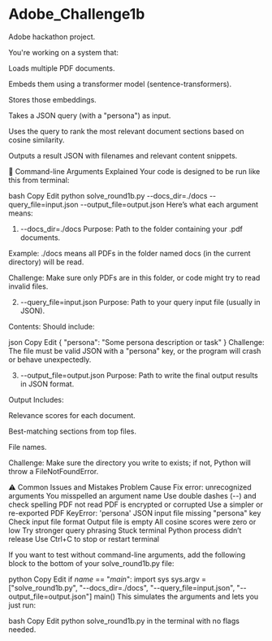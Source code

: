 # Adobe_Challenge1b
Adobe hackathon project.

You're working on a system that:

Loads multiple PDF documents.

Embeds them using a transformer model (sentence-transformers).

Stores those embeddings.

Takes a JSON query (with a "persona") as input.

Uses the query to rank the most relevant document sections based on cosine similarity.

Outputs a result JSON with filenames and relevant content snippets.

🧠 Command-line Arguments Explained
Your code is designed to be run like this from terminal:

bash
Copy
Edit
python solve_round1b.py --docs_dir=./docs --query_file=input.json --output_file=output.json
Here’s what each argument means:

1. --docs_dir=./docs
Purpose: Path to the folder containing your .pdf documents.

Example: ./docs means all PDFs in the folder named docs (in the current directory) will be read.

Challenge: Make sure only PDFs are in this folder, or code might try to read invalid files.

2. --query_file=input.json
Purpose: Path to your query input file (usually in JSON).

Contents: Should include:

json
Copy
Edit
{
  "persona": "Some persona description or task"
}
Challenge: The file must be valid JSON with a "persona" key, or the program will crash or behave unexpectedly.

3. --output_file=output.json
Purpose: Path to write the final output results in JSON format.

Output Includes:

Relevance scores for each document.

Best-matching sections from top files.

File names.

Challenge: Make sure the directory you write to exists; if not, Python will throw a FileNotFoundError.

⚠ Common Issues and Mistakes
Problem	Cause	Fix
error: unrecognized arguments	You misspelled an argument name	Use double dashes (--) and check spelling
PDF not read	PDF is encrypted or corrupted	Use a simpler or re-exported PDF
KeyError: 'persona'	JSON input file missing "persona" key	Check input file format
Output file is empty	All cosine scores were zero or low	Try stronger query phrasing
Stuck terminal	Python process didn’t release	Use Ctrl+C to stop or restart terminal


If you want to test without command-line arguments, add the following block to the bottom of your solve_round1b.py file:

python
Copy
Edit
if _name_ == "_main_":
    import sys
    sys.argv = ["solve_round1b.py", 
                "--docs_dir=./docs", 
                "--query_file=input.json", 
                "--output_file=output.json"]
    main()
This simulates the arguments and lets you just run:

bash
Copy
Edit
python solve_round1b.py
in the terminal with no flags needed.

